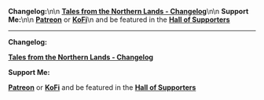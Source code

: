 **Changelog:**\n\n
[**Tales from the Northern Lands - Changelog**](https://eziothedeadpoet.github.io/SME-FT-/CHANGELOG.html)\n\n
**Support Me:**\n\n
[**Patreon**](https://www.patreon.com/bePatron?u=40374890) or [**KoFi**](https://ko-fi.com/L4L12PVW6)\n
and be featured in the [**Hall of Supporters**](https://eziothedeadpoet.github.io/AboutMe/#support-me)

---

**Changelog:**

[**Tales from the Northern Lands - Changelog**](https://eziothedeadpoet.github.io/SME-FT-/CHANGELOG.html)

**Support Me:**

[**Patreon**](https://www.patreon.com/bePatron?u=40374890) or [**KoFi**](https://ko-fi.com/L4L12PVW6)
and be featured in the [**Hall of Supporters**](https://eziothedeadpoet.github.io/AboutMe/#support-me)
